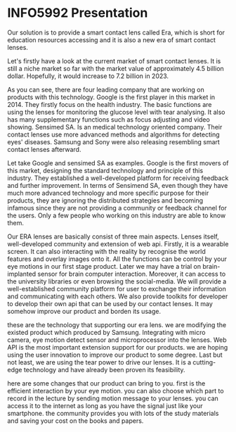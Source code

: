 # INFO5992 Presentation

Our solution is to provide a smart contact lens called Era, which is short for education resources accessing and it is also a new era of smart contact lenses.

Let's firstly have a look at the current market of smart contact lenses. It is still a niche market so far with the market value of approximately 4.5 billion dollar.  Hopefully, it would increase to 7.2 billion in 2023. 

As you can see, there are four leading company that are working on products with this technology. Google is the first player in this market in 2014. They firstly focus on the health industry. The basic functions are using the lenses for monitoring the glucose level with tear analysing. It also has many supplementary functions such as focus adjusting and video showing. Sensimed SA. Is an medical technology oriented company. Their contact lenses use more advanced methods and algorithms for detecting eyes' diseases. Samsung and Sony were also releasing resembling smart contact lenses afterward.

Let take Google and sensimed SA as examples. Google is the first movers of this market, designing the standard technology and principle of this industry. They established a well-developed platform for receiving feedback  and further improvement. In terms of Sensimend SA, even though they have much more advanced technology and more specific purpose for their products, they are ignoring the distributed strategies and becoming infamous since they are not providing a community or feedback channel for the users. Only a few people who working on this industry are able to know them. 

Our ERA lenses are basically consist of three main aspects. Lenses itself, well-developed community and extension of web api. Firstly, it is a wearable screen. It can also interacting with the reality by recognise the world features and overlay images onto it. All the functions can be control by your eye motions in our first stage product. Later we may have a trial on brain-implanted sensor for brain computer interaction. Moreover, it can access to the university libraries or even browsing the social-media. We will provide a well-established community platform for user to exchange their information and communicating with each others. We also provide toolkits for developer to develop their own api that can be used by our contact lenses. It may somehow improve our product and borden its usage. 

these are the technology that supporting our era lens. we are modifying the existed product which produced by Samsung. Integrating with micro camera, eye motion detect sensor and microprocessor into the lenses. Web API is the most important extension support for our products. we are hoping using the user innovation to improve our product to some degree. Last but not least, we are using the tear power to drive our lenses. It is a cutting-edge technology and have already been proven its feasibility.

here are some changes that our product can bring to you. first is the efficient interaction by your eye motion. you can also choose which part to record in the lecture by sending motion message to your lenses. you can access it to the internet as long as you have the signal just like your smartphone. the community provides you with lots of the study materials and saving your cost on the books and papers. 

